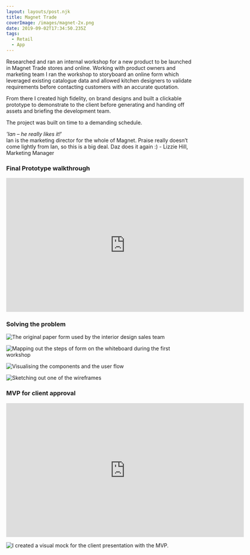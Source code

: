 ```yaml
---
layout: layouts/post.njk
title: Magnet Trade
coverImage: /images/magnet-2x.png
date: 2019-09-02T17:34:50.235Z
tags:
  - Retail
  - App
---
```

Researched and ran an internal workshop for a new product to be launched in Magnet Trade stores and online. Working with product owners and marketing team I ran the workshop to storyboard an online form which leveraged existing catalogue data and allowed kitchen designers to validate requirements before contacting customers with an accurate quotation. 

From there I created high fidelity, on brand designs and built a clickable prototype to demonstrate to the client before generating and handing off assets and briefing the development team. 

The project was built on time to a demanding schedule.

_'Ian – he really likes it!_’\
Ian is the marketing director for the whole of Magnet. Praise really doesn’t come lightly from Ian, so this is a big deal. Daz does it again :) - Lizzie Hill, Marketing Manager

### Final Prototype walkthrough

<iframe src="https://player.vimeo.com/video/357424252" width="640" height="361" frameborder="0" allow="autoplay; fullscreen" allowfullscreen></iframe>

### Solving the problem

![](/images/magnet-originalform-2x.jpg "The original paper form used by the interior design sales team")

![](/images/magnet-mappingtheform-2x.jpg "Mapping out the steps of form on the whiteboard during the first workshop")

![](/images/magnet-visualisingsteps-2x.jpg "Visualising the components and the user flow")

![](/images/magnet-visualisingmockup-2x.jpg "Sketching out one of the wireframes")

### MVP for client approval

<iframe src="https://player.vimeo.com/video/357422676" width="640" height="361" frameborder="0" allow="autoplay; fullscreen" allowfullscreen></iframe>

![](/images/magnet-ipadmock-2x.jpg "I created a visual mock for the client presentation with the MVP.")
